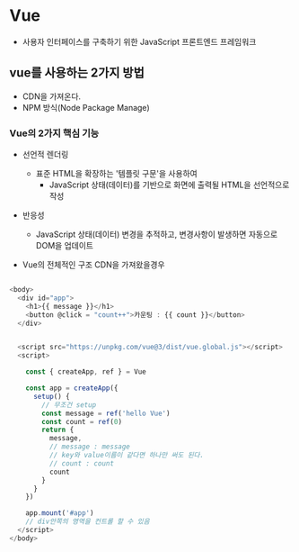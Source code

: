 # Vue

- 사용자 인터페이스를 구축하기 위한 JavaScript 프론트엔드 프레임워크

## vue를 사용하는 2가지 방법
- CDN을 가져온다.
- NPM 방식(Node Package Manage)


### Vue의 2가지 핵심 기능
- 선언적 렌더링
  - 표준 HTML을 확장하는 '템플릿 구문'을 사용하여
    - JavaScript 상태(데이터)를 기반으로 화면에 출력될 HTML을 선언적으로 작성

- 반응성
  - JavaScript 상태(데이터) 변경을 추적하고, 변경사항이 발생하면 자동으로 DOM을 업데이트

- Vue의 전체적인 구조 CDN을 가져왔을경우
```js

<body>
  <div id="app">
    <h1>{{ message }}</h1>
    <button @click = "count++">카운팅 : {{ count }}</button>
  </div>


  <script src="https://unpkg.com/vue@3/dist/vue.global.js"></script>
  <script>

    const { createApp, ref } = Vue

    const app = createApp({
      setup() { 
        // 무조건 setup
        const message = ref('hello Vue')
        const count = ref(0)
        return {
          message,
          // message : message
          // key와 value이름이 같다면 하나만 써도 된다.
          // count : count
          count
        }
      }
    })

    app.mount('#app')
    // div안쪽의 영역을 컨트롤 할 수 있음
  </script>
</body>

```